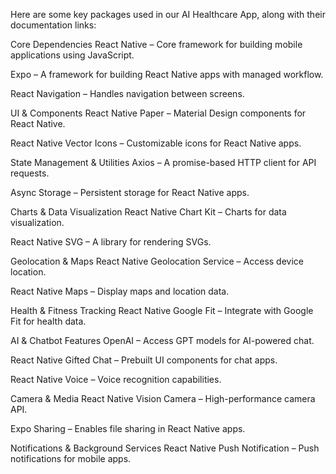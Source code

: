 Here are some key packages used in our AI Healthcare App, along with their documentation links:

Core Dependencies
React Native – Core framework for building mobile applications using JavaScript.

Expo – A framework for building React Native apps with managed workflow.

React Navigation – Handles navigation between screens.

UI & Components
React Native Paper – Material Design components for React Native.

React Native Vector Icons – Customizable icons for React Native apps.

State Management & Utilities
Axios – A promise-based HTTP client for API requests.

Async Storage – Persistent storage for React Native apps.

Charts & Data Visualization
React Native Chart Kit – Charts for data visualization.

React Native SVG – A library for rendering SVGs.

Geolocation & Maps
React Native Geolocation Service – Access device location.

React Native Maps – Display maps and location data.

Health & Fitness Tracking
React Native Google Fit – Integrate with Google Fit for health data.

AI & Chatbot Features
OpenAI – Access GPT models for AI-powered chat.

React Native Gifted Chat – Prebuilt UI components for chat apps.

React Native Voice – Voice recognition capabilities.

Camera & Media
React Native Vision Camera – High-performance camera API.

Expo Sharing – Enables file sharing in React Native apps.

Notifications & Background Services
React Native Push Notification – Push notifications for mobile apps.